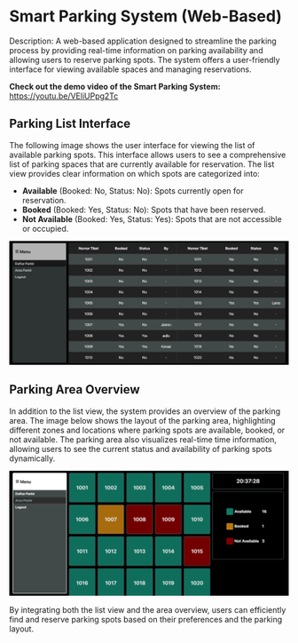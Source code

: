 # Smart Parking System (Web-Based)

Description:
A web-based application designed to streamline the parking process by providing real-time information on parking availability and allowing users to reserve parking spots. The system offers a user-friendly interface for viewing available spaces and managing reservations.

**Check out the demo video of the Smart Parking System:** https://youtu.be/VEliUPpg2Tc

## Parking List Interface

The following image shows the user interface for viewing the list of available parking spots. This interface allows users to see a comprehensive list of parking spaces that are currently available for reservation. The list view provides clear information on which spots are categorized into:
- **Available** (Booked: No, Status: No): Spots currently open for reservation.
- **Booked** (Booked: Yes, Status: No): Spots that have been reserved.
- **Not Available** (Booked: Yes, Status: Yes): Spots that are not accessible or occupied.

![Parking List Interface](data/image/daftarparkir.png?raw=true)

## Parking Area Overview

In addition to the list view, the system provides an overview of the parking area. The image below shows the layout of the parking area, highlighting different zones and locations where parking spots are available, booked, or not available. The parking area also visualizes real-time time information, allowing users to see the current status and availability of parking spots dynamically.

![Parking Are Overview](data/image/areaparkir.png?raw=true)

By integrating both the list view and the area overview, users can efficiently find and reserve parking spots based on their preferences and the parking layout.

